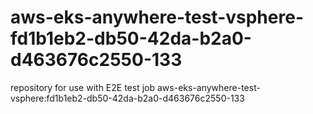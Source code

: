 # aws-eks-anywhere-test-vsphere-fd1b1eb2-db50-42da-b2a0-d463676c2550-133
repository for use with E2E test job aws-eks-anywhere-test-vsphere:fd1b1eb2-db50-42da-b2a0-d463676c2550-133
